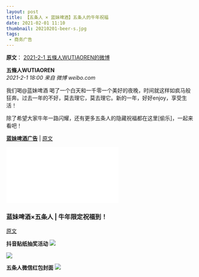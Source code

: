 ```yaml
---
layout: post
title: 【五条人 × 蓝妹啤酒】五条人的牛年祝福
date: 2021-02-01 11:10
thumbnail: 20210201-beer-s.jpg
tags:
 - 商务广告
---
```


**原文**： [2021-2-1 五條人WUTIAOREN的微博](https://weibo.com/1767922590/JFTBDopcw)  

**五條人WUTIAOREN**  
*2021-2-1 18:00 来自 微博 weibo.com*

我们喝@蓝妹啤酒 喝了一个白天和一千零一个美好的夜晚，时间就这样如疯马般狂奔。过去一年的不好，莫去理它，莫去理它。新的一年，好好enjoy，享受生活！

除了希望大家牛年一路闪耀，还有更多五条人的隐藏祝福都在这里[偷乐]，一起来看吧！

[**蓝妹啤酒广告**](https://www.bilibili.com/video/BV1Uv411W7MB?p=7) \| [原文](https://weibo.com/1738733984/JCyUA9GHH)
<div class="iframe-container"><iframe class="responsive-iframe" src="//player.bilibili.com/player.html?aid=246199954&bvid=BV1Uv411W7MB&cid=291565004&page=7" frameborder="no" allowfullscreen="true"></iframe></div>


### 蓝妹啤酒×五条人 \| 牛年限定祝福到！

[原文](https://mp.weixin.qq.com/s?srcid=0207eBfYpq2GC8bEGiagLa8e&scene=23&sharer_sharetime=1612671467226&mid=2659150504&sharer_shareid=86ed15ff5ecf85d36494f9c8837b390c&sn=08ff38a44850866d1f93bc58b1f81092&idx=1&__biz=MzA5MDI1NzAxNQ%253D%253D&chksm=8b85a9b0bcf220a6d0b5bf3ba761e659d5ef0afcff94b21103b4a18fb5f4f65d354fb42a7e1a&mpshare=1%23rd)

**抖音贴纸抽奖活动**
![](https://wx1.sinaimg.cn/mw1024/005PjUkDly1gnf2nqtr23g309q0hbnpf.gif)

![](https://wx4.sinaimg.cn/mw1024/005PjUkDly1gnf2nprm2ij30u00ven3s.jpg)

**五条人微信红包封面**
![](https://wx2.sinaimg.cn/mw1024/005PjUkDly1gnf2npihjcj30ql180n48.jpg)